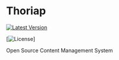 Thoriap
=======

[![Latest Version](http://img.shields.io/badge/release-beta-blue.svg)](https://github.com/thoriap/thoriap/releases)

[![License](http://img.shields.io/packagist/l/doctrine/orm.svg)]

Open Source Content Management System
